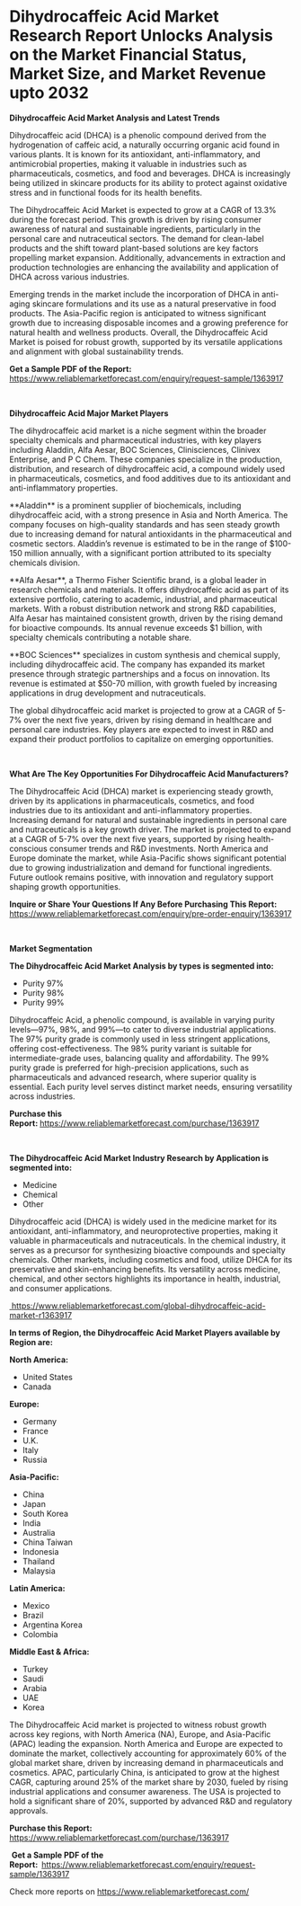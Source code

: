 <p><h1>Dihydrocaffeic Acid Market Research Report Unlocks Analysis on the Market Financial Status, Market Size, and Market Revenue upto 2032</h1></p><p><strong>Dihydrocaffeic Acid Market Analysis and Latest Trends</strong></p>
<p><p>Dihydrocaffeic acid (DHCA) is a phenolic compound derived from the hydrogenation of caffeic acid, a naturally occurring organic acid found in various plants. It is known for its antioxidant, anti-inflammatory, and antimicrobial properties, making it valuable in industries such as pharmaceuticals, cosmetics, and food and beverages. DHCA is increasingly being utilized in skincare products for its ability to protect against oxidative stress and in functional foods for its health benefits.</p><p>The Dihydrocaffeic Acid Market is expected to grow at a CAGR of 13.3% during the forecast period. This growth is driven by rising consumer awareness of natural and sustainable ingredients, particularly in the personal care and nutraceutical sectors. The demand for clean-label products and the shift toward plant-based solutions are key factors propelling market expansion. Additionally, advancements in extraction and production technologies are enhancing the availability and application of DHCA across various industries.</p><p>Emerging trends in the market include the incorporation of DHCA in anti-aging skincare formulations and its use as a natural preservative in food products. The Asia-Pacific region is anticipated to witness significant growth due to increasing disposable incomes and a growing preference for natural health and wellness products. Overall, the Dihydrocaffeic Acid Market is poised for robust growth, supported by its versatile applications and alignment with global sustainability trends.</p></p>
<p><strong>Get a Sample PDF of the Report:&nbsp;</strong> <a href="https://www.reliablemarketforecast.com/enquiry/request-sample/1363917?utm_campaign=1170&utm_medium=2&utm_source=Github&utm_content=ia&utm_term=29012025&utm_id=dihydrocaffeic-acid">https://www.reliablemarketforecast.com/enquiry/request-sample/1363917</a></p>
<p>&nbsp;</p>
<p><strong>Dihydrocaffeic Acid Major Market Players</strong></p>
<p><p>The dihydrocaffeic acid market is a niche segment within the broader specialty chemicals and pharmaceutical industries, with key players including Aladdin, Alfa Aesar, BOC Sciences, Clinisciences, Clinivex Enterprise, and P C Chem. These companies specialize in the production, distribution, and research of dihydrocaffeic acid, a compound widely used in pharmaceuticals, cosmetics, and food additives due to its antioxidant and anti-inflammatory properties.</p><p>**Aladdin** is a prominent supplier of biochemicals, including dihydrocaffeic acid, with a strong presence in Asia and North America. The company focuses on high-quality standards and has seen steady growth due to increasing demand for natural antioxidants in the pharmaceutical and cosmetic sectors. Aladdin’s revenue is estimated to be in the range of $100-150 million annually, with a significant portion attributed to its specialty chemicals division.</p><p>**Alfa Aesar**, a Thermo Fisher Scientific brand, is a global leader in research chemicals and materials. It offers dihydrocaffeic acid as part of its extensive portfolio, catering to academic, industrial, and pharmaceutical markets. With a robust distribution network and strong R&D capabilities, Alfa Aesar has maintained consistent growth, driven by the rising demand for bioactive compounds. Its annual revenue exceeds $1 billion, with specialty chemicals contributing a notable share.</p><p>**BOC Sciences** specializes in custom synthesis and chemical supply, including dihydrocaffeic acid. The company has expanded its market presence through strategic partnerships and a focus on innovation. Its revenue is estimated at $50-70 million, with growth fueled by increasing applications in drug development and nutraceuticals.</p><p>The global dihydrocaffeic acid market is projected to grow at a CAGR of 5-7% over the next five years, driven by rising demand in healthcare and personal care industries. Key players are expected to invest in R&D and expand their product portfolios to capitalize on emerging opportunities.</p></p>
<p>&nbsp;</p>
<p><strong>What Are The Key Opportunities For Dihydrocaffeic Acid Manufacturers?</strong></p>
<p><p>The Dihydrocaffeic Acid (DHCA) market is experiencing steady growth, driven by its applications in pharmaceuticals, cosmetics, and food industries due to its antioxidant and anti-inflammatory properties. Increasing demand for natural and sustainable ingredients in personal care and nutraceuticals is a key growth driver. The market is projected to expand at a CAGR of 5-7% over the next five years, supported by rising health-conscious consumer trends and R&D investments. North America and Europe dominate the market, while Asia-Pacific shows significant potential due to growing industrialization and demand for functional ingredients. Future outlook remains positive, with innovation and regulatory support shaping growth opportunities.</p></p>
<p><strong>Inquire or Share Your Questions If Any Before Purchasing This Report:</strong> <a href="https://www.reliablemarketforecast.com/enquiry/pre-order-enquiry/1363917?utm_campaign=1170&utm_medium=2&utm_source=Github&utm_content=ia&utm_term=29012025&utm_id=dihydrocaffeic-acid">https://www.reliablemarketforecast.com/enquiry/pre-order-enquiry/1363917</a></p>
<p>&nbsp;</p>
<p><strong>Market Segmentation</strong></p>
<p><strong>The Dihydrocaffeic Acid Market Analysis by types is segmented into:</strong></p>
<p><ul><li>Purity 97%</li><li>Purity 98%</li><li>Purity 99%</li></ul></p>
<p><p>Dihydrocaffeic Acid, a phenolic compound, is available in varying purity levels—97%, 98%, and 99%—to cater to diverse industrial applications. The 97% purity grade is commonly used in less stringent applications, offering cost-effectiveness. The 98% purity variant is suitable for intermediate-grade uses, balancing quality and affordability. The 99% purity grade is preferred for high-precision applications, such as pharmaceuticals and advanced research, where superior quality is essential. Each purity level serves distinct market needs, ensuring versatility across industries.</p></p>
<p><strong>Purchase this Report:&nbsp;</strong><a href="https://www.reliablemarketforecast.com/purchase/1363917?utm_campaign=1170&utm_medium=2&utm_source=Github&utm_content=ia&utm_term=29012025&utm_id=dihydrocaffeic-acid">https://www.reliablemarketforecast.com/purchase/1363917</a></p>
<p>&nbsp;</p>
<p><strong>The Dihydrocaffeic Acid Market Industry Research by Application is segmented into:</strong></p>
<p><ul><li>Medicine</li><li>Chemical</li><li>Other</li></ul></p>
<p><p>Dihydrocaffeic acid (DHCA) is widely used in the medicine market for its antioxidant, anti-inflammatory, and neuroprotective properties, making it valuable in pharmaceuticals and nutraceuticals. In the chemical industry, it serves as a precursor for synthesizing bioactive compounds and specialty chemicals. Other markets, including cosmetics and food, utilize DHCA for its preservative and skin-enhancing benefits. Its versatility across medicine, chemical, and other sectors highlights its importance in health, industrial, and consumer applications.</p></p>
<p><a href="https://www.reliablemarketforecast.com/global-dihydrocaffeic-acid-market-r1363917?utm_campaign=1170&utm_medium=2&utm_source=Github&utm_content=ia&utm_term=29012025&utm_id=dihydrocaffeic-acid">&nbsp;https://www.reliablemarketforecast.com/global-dihydrocaffeic-acid-market-r1363917</a></p>
<p><strong>In terms of Region, the Dihydrocaffeic Acid Market Players available by Region are:</strong></p>
<p>
    <p> <strong> North America: </strong>
        <ul>
            <li>United States</li>
            <li>Canada</li>
        </ul>
        </p> 
    <p> <strong> Europe: </strong>
        <ul>
            <li>Germany</li>
            <li>France</li>
            <li>U.K.</li>
            <li>Italy</li>
            <li>Russia</li>
        </ul>
        </p> 
    <p> <strong> Asia-Pacific: </strong>
        <ul>
            <li>China</li>
            <li>Japan</li>
            <li>South Korea</li>
            <li>India</li>
            <li>Australia</li>
            <li>China Taiwan</li>
            <li>Indonesia</li>
            <li>Thailand</li>
            <li>Malaysia</li>
        </ul>
        </p> 
    <p> <strong> Latin America: </strong>
        <ul>
            <li>Mexico</li>
            <li>Brazil</li>
            <li>Argentina Korea</li>
            <li>Colombia</li>
        </ul>
        </p> 
    <p> <strong> Middle East & Africa: </strong>
        <ul>
            <li>Turkey</li>
            <li>Saudi</li>
            <li>Arabia</li>
            <li>UAE</li>
            <li>Korea</li>
        </ul>
    </p>
    </p>
<p><p>The Dihydrocaffeic Acid market is projected to witness robust growth across key regions, with North America (NA), Europe, and Asia-Pacific (APAC) leading the expansion. North America and Europe are expected to dominate the market, collectively accounting for approximately 60% of the global market share, driven by increasing demand in pharmaceuticals and cosmetics. APAC, particularly China, is anticipated to grow at the highest CAGR, capturing around 25% of the market share by 2030, fueled by rising industrial applications and consumer awareness. The USA is projected to hold a significant share of 20%, supported by advanced R&D and regulatory approvals.</p></p>
<p><strong>Purchase this Report: </strong><a href="https://www.reliablemarketforecast.com/purchase/1363917?utm_campaign=1170&utm_medium=2&utm_source=Github&utm_content=ia&utm_term=29012025&utm_id=dihydrocaffeic-acid">https://www.reliablemarketforecast.com/purchase/1363917</a></p>
<p>&nbsp;<strong>Get a Sample PDF of the Report:&nbsp;&nbsp;</strong><a href="https://www.reliablemarketforecast.com/enquiry/request-sample/1363917?utm_campaign=1170&utm_medium=2&utm_source=Github&utm_content=ia&utm_term=29012025&utm_id=dihydrocaffeic-acid">https://www.reliablemarketforecast.com/enquiry/request-sample/1363917</a></p>
<p><strong></strong></p>
<p>Check more reports on <a href="https://www.reliablemarketforecast.com/?utm_campaign=1170&utm_medium=2&utm_source=Github&utm_content=ia&utm_term=29012025&utm_id=dihydrocaffeic-acid">https://www.reliablemarketforecast.com/</a></p>